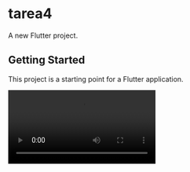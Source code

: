# tarea4

A new Flutter project.

## Getting Started

This project is a starting point for a Flutter application.

![Video](Screenrecorder-2021-10-30-19-17-40-553.mp4 "Video")

